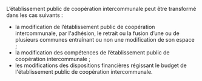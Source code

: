 L’établissement public de coopération intercommunale peut être transformé dans les cas suivants :
- la modification de l’établissement public de coopération intercommunale, par l'adhésion, le retrait ou la fusion d’une ou de plusieurs communes entraînant ou non une modification de son espace ;
- la modification des compétences de l’établissement public de coopération intercommunale ;
- les modifications des dispositions financières régissant le budget de l'établissement public de coopération intercommunale.